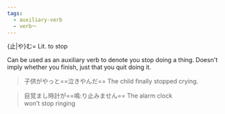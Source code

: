 ```yaml
---
tags:
  - auxiliary-verb
  - verb〜
---
```

{止|や}む= Lit. to stop

Can be used as an auxiliary verb to denote you stop doing a thing. Doesn't imply whether you finish, just that you quit doing it.
>子供がやっと==泣きやんだ==
>The child finally stopped crying.

>目覚まし時計が==鳴:り止みません==
>The alarm clock won't stop ringing